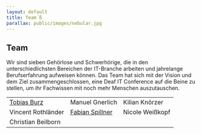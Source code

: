 ```yaml
---
layout: default
title: Team´ß
parallax: public/images/nebular.jpg
---
```


## Team

Wir sind sieben Gehörlose und Schwerhörige, die in den unterschiedlichsten Bereichen der IT-Branche arbeiten und jahrelange Berufserfahrung aufweisen können. Das Team hat sich mit der Vision und dem Ziel zusammengeschlossen, eine Deaf IT Conference auf die Beine zu stellen, um ihr Fachwissen mit noch mehr Menschen auszutauschen.

<table>
	<tr>
		<td><a href="/team/tobias-burz">Tobias Burz</a></td>
		<td>Manuel Gnerlich</td>
		<td>Kilian Knörzer</td>
	</tr>
	<tr>
		<td>Vincent Rothländer</td>
		<td><a href="/team/fabian-spillner">Fabian Spillner</a></td>
		<td>Nicole Weißkopf</td>
	</tr>
	<tr>
		<td>Christian Beilborn</td>
	</tr>
</table>

